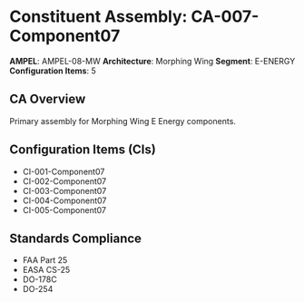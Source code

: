 # Constituent Assembly: CA-007-Component07

**AMPEL**: AMPEL-08-MW
**Architecture**: Morphing Wing
**Segment**: E-ENERGY
**Configuration Items**: 5

## CA Overview
Primary assembly for Morphing Wing E Energy components.

## Configuration Items (CIs)
- CI-001-Component07
- CI-002-Component07
- CI-003-Component07
- CI-004-Component07
- CI-005-Component07

## Standards Compliance
- FAA Part 25
- EASA CS-25
- DO-178C
- DO-254

